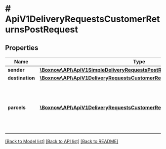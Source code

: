 # # ApiV1DeliveryRequestsCustomerReturnsPostRequest

## Properties

Name | Type | Description | Notes
------------ | ------------- | ------------- | -------------
**sender** | [**\Boxnow\API\ApiV1SimpleDeliveryRequestsPostRequestDestinationAllOf**](ApiV1SimpleDeliveryRequestsPostRequestDestinationAllOf.md) |  |
**destination** | [**\Boxnow\API\ApiV1DeliveryRequestsCustomerReturnsPostRequestDestination**](ApiV1DeliveryRequestsCustomerReturnsPostRequestDestination.md) |  |
**parcels** | [**\Boxnow\API\ApiV1DeliveryRequestsCustomerReturnsPostRequestParcelsInner[]**](ApiV1DeliveryRequestsCustomerReturnsPostRequestParcelsInner.md) | Use to give us more info about the parcels. If not defined, one parcel is automatically created. | [optional]

[[Back to Model list]](../../README.md#models) [[Back to API list]](../../README.md#endpoints) [[Back to README]](../../README.md)
